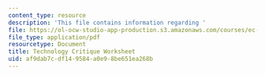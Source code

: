 ```yaml
---
content_type: resource
description: 'This file contains information regarding '
file: https://ol-ocw-studio-app-production.s3.amazonaws.com/courses/ec-720j-d-lab-ii-design-spring-2010/af9dab7cdf149584a0e98be651ea268b_MITEC_720JS10_hw3.pdf
file_type: application/pdf
resourcetype: Document
title: Technology Critique Worksheet
uid: af9dab7c-df14-9584-a0e9-8be651ea268b
---
```

